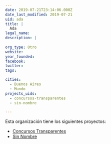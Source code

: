 ```yaml
---
date: 2019-07-21T23:14:06.000Z
date_last_modified: 2019-07-21
uid: ada
title: |
  Ada
legal_name: 
description: |
  
org_type: Otro
website: 
year_founded: 
facebook: 
twitter: 
tags:

cities: 
  - Buenos Aires
  - Mundo
projects_uids:
  - concursos-transparentes
  - sin-nombre

---
```


Esta organización tiene los siguientes proyectos:

- [Concursos Transparentes](/proyectos/concursos-transparentes)
- [Sin Nombre](/proyectos/sin-nombre)
